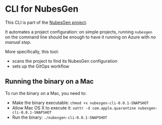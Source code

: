 # CLI for NubesGen

This CLI is part of the [NubesGen project](https://nubesgen.com).

It automates a project configuration: on simple projects,
running `nubesgen` on the command line should be enough
to have it running on Azure with *no manual step*.

More specifically, this tool:
- scans the project to find its NubesGen configuration
- sets up the GitOps workflow

## Running the binary on a Mac

To run the binary on a Mac, you need to:

- Make the binary executable: `chmod +x nubesgen-cli-0.0.1-SNAPSHOT`
- Allow Mac OS X to execute it: `xattr -d com.apple.quarantine nubesgen-cli-0.0.1-SNAPSHOT`
- Run the binary: `./nubesgen-cli-0.0.1-SNAPSHOT`
